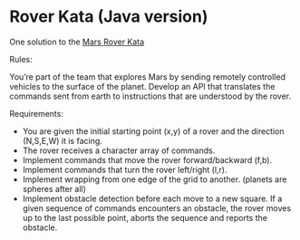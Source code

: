 # Rover Kata (Java version)

One solution to the [Mars Rover Kata](http://kata-log.rocks/mars-rover-kata "Mars Rover Kata") 

Rules:

You’re part of the team that explores Mars by sending remotely controlled vehicles to the surface of the planet. Develop an API that translates the commands sent from earth to instructions that are understood by the rover.

Requirements:

* You are given the initial starting point (x,y) of a rover and the direction (N,S,E,W) it is facing.
* The rover receives a character array of commands.
* Implement commands that move the rover forward/backward (f,b).
* Implement commands that turn the rover left/right (l,r).
* Implement wrapping from one edge of the grid to another. (planets are spheres after all)
* Implement obstacle detection before each move to a new square. If a given sequence of commands encounters an obstacle, the rover moves up to the last possible point, aborts the sequence and reports the obstacle.
  
  

